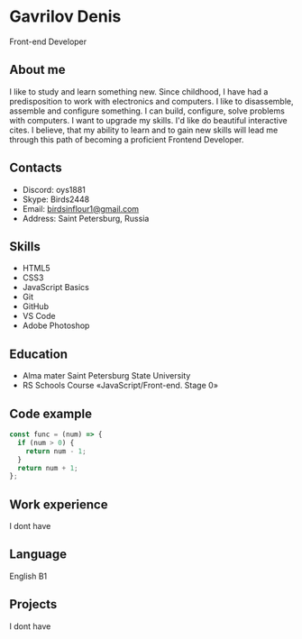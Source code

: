 # Gavrilov Denis
Front-end Developer

## About me
I like to study and learn something new. Since childhood, I have had a predisposition to work with electronics and computers. I like to disassemble, assemble and configure something. I can build, configure, solve problems with computers. I want to upgrade my skills. I'd like do beautiful interactive cites. I believe, that my ability to learn and to gain new skills will lead me through this path of becoming a proficient Frontend Developer.

## Contacts
* Discord: oys1881
* Skype: Birds2448
* Email: birdsinflour1@gmail.com
* Address: Saint Petersburg, Russia

## Skills
* HTML5 
* CSS3
* JavaScript Basics
* Git 
* GitHub
* VS Code
* Adobe Photoshop

## Education
* Alma mater Saint Petersburg State University
* RS Schools Course «JavaScript/Front-end. Stage 0»

## Code example
```javascript
const func = (num) => {
  if (num > 0) {
    return num - 1;
  }
  return num + 1;
};
```

## Work experience
I dont have

## Language
English B1

## Projects
I dont have